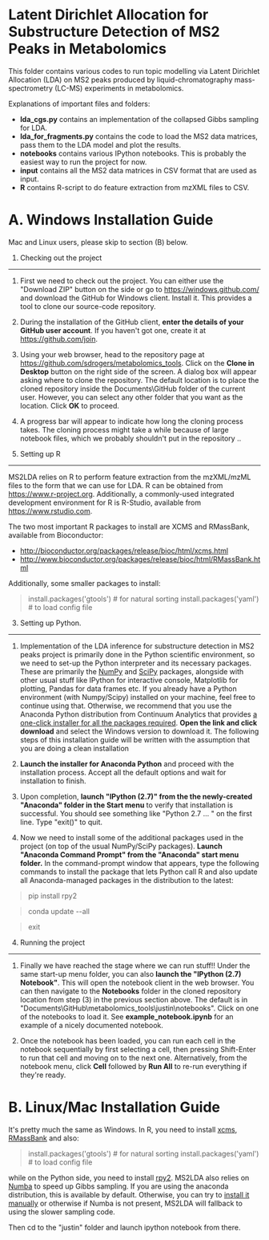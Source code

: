 Latent Dirichlet Allocation for Substructure Detection of MS2 Peaks in Metabolomics
===================================================================================

This folder contains various codes to run topic modelling via Latent Dirichlet Allocation (LDA) on MS2 peaks produced by liquid-chromatography mass-spectrometry (LC-MS) experiments in metabolomics.

Explanations of important files and folders:

* **lda_cgs.py** contains an implementation of the collapsed Gibbs sampling for LDA.
* **lda_for_fragments.py** contains the code to load the MS2 data matrices, pass them to the LDA model and plot the results. 
* **notebooks** contains various IPython notebooks. This is probably the easiest way to run the project for now. 
* **input** contains all the MS2 data matrices in CSV format that are used as input. 
* **R** contains R-script to do feature extraction from mzXML files to CSV.

A. Windows Installation Guide
=============================

Mac and Linux users, please skip to section (B) below.

1. Checking out the project
----------------------------

1. First we need to check out the project. You can either use the "Download ZIP" button on the side or go to https://windows.github.com/ and download the GitHub for Windows client. Install it. This provides a tool to clone our source-code repository.
 
2. During the installation of the GitHub client, **enter the details of your GitHub user account**. If you haven't got one, create it at https://github.com/join. 

3. Using your web browser, head to the repository page at https://github.com/sdrogers/metabolomics_tools. Click on the **Clone in Desktop** button on the right side of the screen. A dialog box will appear asking where to clone the repository. The default location is to place the cloned repository inside the Documents\GitHub folder of the current user. However, you can select any other folder that you want as the location. Click **OK** to proceed.

4. A progress bar will appear to indicate how long the cloning process takes. The cloning process might take a while because of large notebook files, which we probably shouldn't put in the repository ..

2. Setting up R
----------------

MS2LDA relies on R to perform feature extraction from the mzXML/mzML files to the form that we can use for LDA. R can be obtained from https://www.r-project.org. Additionally, a commonly-used integrated development environment for R is R-Studio, available from https://www.rstudio.com.

The two most important R packages to install are XCMS and RMassBank, available from Bioconductor:

* http://bioconductor.org/packages/release/bioc/html/xcms.html
* http://www.bioconductor.org/packages/release/bioc/html/RMassBank.html

Additionally, some smaller packages to install:

> install.packages('gtools') # for natural sorting
> install.packages('yaml') # to load config file

3. Setting up Python.
---------------------

1. Implementation of the LDA inference for substructure detection in MS2 peaks project is primarily done in the Python scientific environment, so we need to set-up the Python interpreter and its necessary packages. These are primarily the [NumPy](http://www.numpy.org/) and [SciPy](http://www.scipy.org/) packages, alongside with other usual stuff like IPython for interactive console, Matplotlib for plotting, Pandas for data frames etc. If you already have a Python environment (with Numpy/Scipy) installed on your machine, feel free to continue using that. Otherwise, we recommend that you use the Anaconda Python distribution from Continuum Analytics that provides [a one-click installer for all the packages required](https://store.continuum.io/cshop/anaconda/). **Open the link and click download** and select the Windows version to download it. The following steps of this installation guide will be written with the assumption that you are doing a clean installation 

2. **Launch the installer for Anaconda Python** and proceed with the installation process. Accept all the default options and wait for installation to finish. 

3. Upon completion, **launch "IPython (2.7)" from the the newly-created "Anaconda" folder in the Start menu** to verify that installation is successful. You should see something like "Python 2.7 ... " on the first line. Type "exit()" to quit.

4. Now we need to install some of the additional packages used in the project (on top of the usual NumPy/SciPy packages). **Launch "Anaconda Command Prompt" from the "Anaconda" start menu folder.** In the command-prompt window that appears, type the following commands to install the package that lets Python call R and also update all Anaconda-managed packages in the distribution to the latest:

> pip install rpy2

> conda update --all

> exit

4. Running the project
-------------------

1. Finally we have reached the stage where we can run stuff!! Under the same start-up menu folder, you can also **launch the "IPython (2.7) Notebook"**. This will open the notebook client in the web browser. You can then navigate to the **Notebooks** folder in the cloned repository location from step (3) in the previous section above. The default is in "Documents\GitHub\metabolomics_tools\justin\notebooks". Click on one of the notebooks to load it. See **example_notebook.ipynb** for an example of a nicely documented notebook. 

2. Once the notebook has been loaded, you can run each cell in the notebook sequentially by first selecting a cell, then pressing Shift-Enter to run that cell and moving on to the next one. Alternatively, from the notebook menu, click **Cell** followed by **Run All** to re-run everything if they're ready.

B. Linux/Mac Installation Guide
===============================

It's pretty much the same as Windows. In R, you need to install [xcms](http://bioconductor.org/packages/release/bioc/html/xcms.html), [RMassBank](http://www.bioconductor.org/packages/release/bioc/html/RMassBank.html) and also:

> install.packages('gtools') # for natural sorting
> install.packages('yaml') # to load config file

while on the Python side, you need to install [rpy2](http://rpy.sourceforge.net/). MS2LDA also relies on [Numba](http://numba.pydata.org/) to speed up Gibbs sampling. If you are using the anaconda distribution, this is available by default. Otherwise, you can try to [install it manually](http://numba.pydata.org/) or otherwise if Numba is not present, MS2LDA will fallback to using the slower sampling code.

Then cd to the "justin" folder and launch ipython notebook from there.
